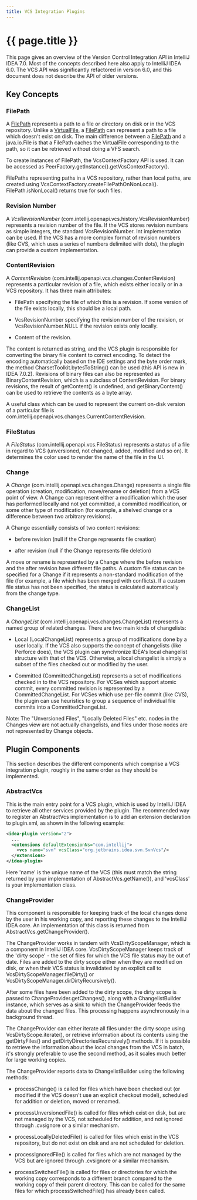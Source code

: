 ```yaml
---
title: VCS Integration Plugins
---
```


# {{ page.title }}

This page gives an overview of the Version Control Integration API in IntelliJ IDEA 7.0.
Most of the concepts described here also apply to IntelliJ IDEA 6.0.
The VCS API was significantly refactored in version 6.0, and this document does not describe the API of older versions.

## Key Concepts

### FilePath

A [FilePath](https://github.com/JetBrains/intellij-community/blob/master/platform/vcs-api/vcs-api-core/src/com/intellij/openapi/vcs/FilePath.java)
represents a path to a file or directory on disk or in the VCS repository.
Unlike a
[VirtualFile](https://github.com/JetBrains/intellij-community/blob/master/platform/core-api/src/com/intellij/openapi/vfs/VirtualFile.java),
a
[FilePath](https://github.com/JetBrains/intellij-community/blob/master/platform/vcs-api/vcs-api-core/src/com/intellij/openapi/vcs/FilePath.java)
can represent a path to a file which doesn't exist on disk.
The main difference between a
[FilePath](https://github.com/JetBrains/intellij-community/blob/master/platform/vcs-api/vcs-api-core/src/com/intellij/openapi/vcs/FilePath.java)
and a java.io.File is that a FilePath caches the VirtualFile corresponding to the path, so it can be retrieved without doing a VFS search.

To create instances of FilePath, the VcsContextFactory API is used.
It can be accessed as PeerFactory.getInstance().getVcsContextFactory().

FilePaths representing paths in a VCS repository, rather than local paths, are created using VcsContextFactory.createFilePathOnNonLocal(). FilePath.isNonLocal() returns true for such files.

### Revision Number

A *VcsRevisionNumber* (com.intellij.openapi.vcs.history.VcsRevisionNumber) represents a revision number of the file.
If the VCS stores revision numbers as simple integers, the standard VcsRevisionNumber.
Int implementation can be used. If the VCS has a more complex format of revision numbers (like CVS, which uses a series of numbers delimited with dots), the plugin can provide a custom implementation.

### ContentRevision

A *ContentRevision* (com.intellij.openapi.vcs.changes.ContentRevision) represents a particular revision of a file, which exists either locally or in a VCS repository.
It has three main attributes:

*  FilePath specifying the file of which this is a revision. If some version of the file exists locally, this should be a local path.

*  VcsRevisionNumber specifying the revision number of the revision, or VcsRevisionNumber.NULL if the revision exists only locally.

*  Content of the revision.

The content is returned as string, and the VCS plugin is responsible for converting the binary file content to correct encoding. To detect the encoding automatically based on the IDE settings and the byte order mark, the method CharsetToolkit.bytesToString() can be used (this API is new in IDEA 7.0.2). Revisions of binary files can also be represented as BinaryContentRevision, which is a subclass of ContentRevision. For binary revisions, the result of getContent() is undefined, and getBinaryContent() can be used to retrieve the contents as a byte array.

A useful class which can be used to represent the current on-disk version of a particular file is com.intellij.openapi.vcs.changes.CurrentContentRevision.

### FileStatus

A *FileStatus* (com.intellij.openapi.vcs.FileStatus) represents a status of a file in regard to VCS (unversioned, not changed, added, modified and so on).
It determines the color used to render the name of the file in the UI.

### Change

A *Change* (com.intellij.openapi.vcs.changes.Change) represents a single file operation (creation, modification, move/rename or deletion) from a VCS point of view.
A Change can represent either a modification which the user has performed locally and not yet committed, a committed modification, or some other type of modification (for example, a shelved change or a difference between two arbitrary revisions).

A Change essentially consists of two content revisions:
*  before revision (null if the Change represents file creation)

*  after revision (null if the Change represents file deletion)

A move or rename is represented by a Change where the before revision and the after revision have different file paths.
A custom file status can be specified for a Change if it represents a non-standard modification of the file (for example, a file which has been merged with conflicts). If a custom file status has not been specified, the status is calculated automatically from the change type.

### ChangeList

A *ChangeList* (com.intellij.openapi.vcs.changes.ChangeList) represents a named group of related changes. There are two main kinds of changelists:

*  Local (LocalChangeList) represents a group of modifications done by a user locally.
If the VCS also supports the concept of changelists (like Perforce does), the VCS plugin can synchronize IDEA's local changelist structure with that of the VCS.
Otherwise, a local changelist is simply a subset of the files checked out or modified by the user.

*  Committed (CommittedChangeList) represents a set of modifications checked in to the VCS repository.
For VCSes which support atomic commit, every committed revision is represented by a CommittedChangeList.
For VCSes which use per-file commit (like CVS), the plugin can use heuristics to group a sequence of individual file commits into a CommittedChangeList.

Note: The "Unversioned Files", "Locally Deleted Files" etc. nodes in the Changes view are not actually changelists, and files under those nodes are not represented by Change objects.

## Plugin Components

This section describes the different components which comprise a VCS integration plugin, roughly in the same order as they should be implemented.

### AbstractVcs

This is the main entry point for a VCS plugin, which is used by IntelliJ IDEA to retrieve all other services provided by the plugin. The recommended way to register an AbstractVcs implementation is to add an extension declaration to plugin.xml, as shown in the following example:

```xml
<idea-plugin version="2">
  ...
  <extensions defaultExtensionNs="com.intellij">
    <vcs name="svn" vcsClass="org.jetbrains.idea.svn.SvnVcs"/>
  </extensions>
</idea-plugin>
```

Here 'name' is the unique name of the VCS (this must match the string returned by your implementation of AbstractVcs.getName()), and 'vcsClass' is your implementation class.

### ChangeProvider

This component is responsible for keeping track of the local changes done by the user in his working copy, and reporting these changes to the IntelliJ IDEA core. An implementation of this class is returned from AbstractVcs.getChangeProvider().

The ChangeProvider works in tandem with VcsDirtyScopeManager, which is a component in IntelliJ IDEA core. VcsDirtyScopeManager keeps track of the 'dirty scope' - the set of files for which the VCS file status may be out of date. Files are added to the dirty scope either when they are modified on disk, or when their VCS status is invalidated by an explicit call to VcsDirtyScopeManager.fileDirty() or VcsDirtyScopeManager.dirDirtyRecursively().

After some files have been added to the dirty scope, the dirty scope is passed to ChangeProvider.getChanges(), along with a ChangelistBuilder instance, which serves as a sink to which the ChangeProvider feeds the data about the changed files. This processing happens asynchronously in a background thread.

The ChangeProvider can either iterate all files under the dirty scope using VcsDirtyScope.iterate(), or retrieve information about its contents using the getDirtyFiles() and getDirtyDirectoriesRecursively() methods. If it is possible to retrieve the information about the local changes from the VCS in batch, it's strongly preferable to use the second method, as it scales much better for large working copies.

The ChangeProvider reports data to ChangelistBuilder using the following methods:

*  processChange() is called for files which have been checked out (or modified if the VCS doesn't use an explicit checkout model), scheduled for addition or deletion, moved or renamed.

*  processUnversionedFile() is called for files which exist on disk, but are not managed by the VCS, not scheduled for addition, and not ignored through .cvsignore or a similar mechanism.

*  processLocallyDeletedFile() is called for files which exist in the VCS repository, but do not exist on disk and are not scheduled for deletion.

*  processIgnoredFile() is called for files which are not managed by the VCS but are ignored through .cvsignore or a similar mechanism.

*  processSwitchedFile() is called for files or directories for which the working copy corresponds to a different branch compared to the working copy of their parent directory. This can be called for the same files for which processSwitchedFile() has already been called.


